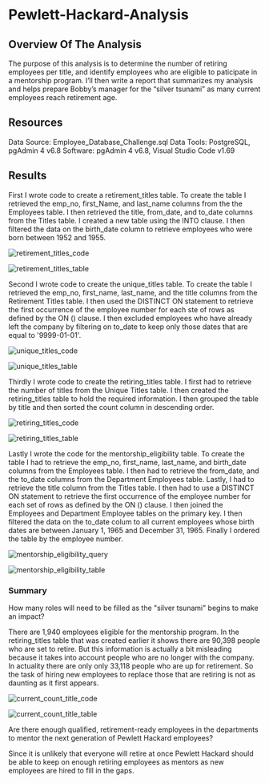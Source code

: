 # Pewlett-Hackard-Analysis
## Overview Of The Analysis
The purpose of this analysis is to determine the number of retiring employees per title, and identify employees who are eligible to paticipate in a mentorship program. I’ll then write a report that summarizes my analysis and helps prepare Bobby’s manager for the “silver tsunami” as many current employees reach retirement age.
## Resources
Data Source: Employee_Database_Challenge.sql
Data Tools: PostgreSQL, pgAdmin 4 v6.8
Software: pgAdmin 4 v6.8, Visual Studio Code v1.69
## Results
First I wrote code to create a retirement_titles table. To create the table I retrieved the emp_no, first_Name, and last_name columns from the the Employees table. I then retrieved the title, from_date, and to_date columns from the Titles table. I created a new table using the INTO clause. I then filtered the data on the birth_date column to retrieve employees who were born between 1952 and 1955.

![retirement_titles_code](https://user-images.githubusercontent.com/105949411/180580479-70118ac9-0fda-40df-997b-b4ff55dcdd70.png)

![retirement_titles_table](https://user-images.githubusercontent.com/105949411/180580463-e9aa0c42-af42-4480-931f-92fc68bc5f62.png)

Second I wrote code to create the unique_titles table. To create the table I retrieved the emp_no, first_name, last_name, and the title columns from the Retirement Titles table. I then used the DISTINCT ON statement to retrieve the first occurrence of the employee number for each ste of rows as defined by the ON () clause. I then excluded employees who have already left the company by filtering on to_date to keep only those dates that are equal to '9999-01-01'.

![unique_titles_code](https://user-images.githubusercontent.com/105949411/180580914-ed4cbf66-d801-4866-974b-47ec8392b378.png)

![unique_titles_table](https://user-images.githubusercontent.com/105949411/180580924-3b86d0b7-582b-47c3-97cf-63a07ea29d77.png)

Thirdly I wrote code to create the retiring_titles table. I first had to retrieve the number of titles from the Unique Titles table. I then created the retiring_titles table to hold the required information. I then grouped the table by title and then sorted the count column in descending order. 

![retiring_titles_code](https://user-images.githubusercontent.com/105949411/180581131-edee9da1-7f21-4174-80bd-0b40389db461.png)

![retiring_titles_table](https://user-images.githubusercontent.com/105949411/180581141-af982662-417b-410f-8b2d-62c261852639.png)

Lastly I wrote the code for the mentorship_eligibility table. To create the table I had to retrieve the emp_no, first_name, last_name, and birth_date columns from the Employees table. I then had to retrieve the from_date, and the to_date columns from the Department Employees table. Lastly, I had to retrieve the title column from the Titles table. I then had to use a DISTINCT ON statement to retrieve the first occurrence of the employee number for each set of rows as defined by the ON () clause. I then joined the Employees and Department Employee tables on the primary key. I then filtered the data on the to_date colum to all current employees whose birth dates are between January 1, 1965 and December 31, 1965. Finally I ordered the table by the employee number.

![mentorship_eligibility_query](https://user-images.githubusercontent.com/105949411/180581555-da042b97-6453-493a-9cac-e26e1245651c.png)

![mentorship_eligibility_table](https://user-images.githubusercontent.com/105949411/180581560-7b61e6be-8a2c-4708-b7a4-a68492220b96.png)

### Summary
How many roles will need to be filled as the "silver tsunami" begins to make an impact?

There are 1,940 employees eligible for the mentorship program. In the retiring_titles table that was created earlier it shows there are 90,398 people who are set to retire. But this information is actually a bit misleading because it takes into account people who are no longer with the company. In actuality there are only only 33,118 people who are up for retirement. So the task of hiring new employees to replace those that are retiring is not as daunting as it first appears.

![current_count_title_code](https://user-images.githubusercontent.com/105949411/180583659-d030bb08-9921-49c1-b850-76ada2ac0b85.png)

![current_count_title_table](https://user-images.githubusercontent.com/105949411/180583602-5d29dfcf-f0f3-471a-a604-635670543ceb.png)

Are there enough qualified, retirement-ready employees in the departments to mentor the next generation of Pewlett Hackard employees?

Since it is unlikely that everyone will retire at once Pewlett Hackard should be able to keep on enough retiring employees as mentors as new employees are hired to fill in the gaps.
